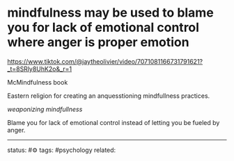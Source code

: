 # mindfulness may be used to blame you for lack of emotional control where anger is proper emotion
https://www.tiktok.com/@jaytheolivier/video/7071081166731791621?_t=8SRly8UhK2o&_r=1

McMindfulness book

Eastern religion for creating an anquesstioning mindfullness practices.

*weaponizing mindfullness*

Blame you for lack of emotional control instead of letting you be fueled by anger.

---
status: #⚙️ 
tags: #psychology 
related: 